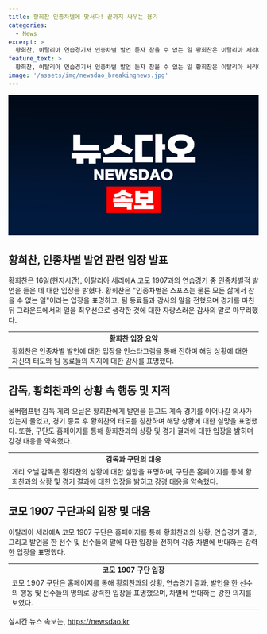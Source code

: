 ```yaml
---
title: 황희찬 인종차별에 맞서다! 끝까지 싸우는 용기
categories:
  - News
excerpt: >
  황희찬, 이탈리아 연습경기서 인종차별 발언 듣자 참을 수 없는 일 황희찬은 이탈리아 세리에A 코모 1907과의 연습경기에서 인종차별적 발언을 들은 후 인종차별은 스포츠는 물론 모든 삶에서 참을 수 없는 일이라고 밝혔다. 이에 팀 동료들의 지지를 받고 경기를 소화한 황희찬에 대한 감독과 구단의 지지도 이어졌다. 그러나 코모 구단은 황희찬을 차니로 불렀다는 주장을 제기하며 상황을 반박했다. 울버햄프턴 구단은 UEFA에 제소할 예정이라고 밝혔다.
feature_text: >
  황희찬, 이탈리아 연습경기서 인종차별 발언 듣자 참을 수 없는 일 황희찬은 이탈리아 세리에A 코모 1907과의 연습경기에서 인종차별적 발언을 들은 후 인종차별은 스포츠는 물론 모든 삶에서 참을 수 없는 일이라고 밝혔다. 이에 팀 동료들의 지지를 받고 경기를 소화한 황희찬에 대한 감독과 구단의 지지도 이어졌다. 그러나 코모 구단은 황희찬을 차니로 불렀다는 주장을 제기하며 상황을 반박했다. 울버햄프턴 구단은 UEFA에 제소할 예정이라고 밝혔다.
image: '/assets/img/newsdao_breakingnews.jpg'
---
```


<p><img src="/assets/img/newsdao_breakingnews.jpg" alt="implanttips 속보" /></p>

<h2 data-ke-size="size26">황희찬, 인종차별 발언 관련 입장 발표</h2>

<p data-ke-size="size16">황희찬은 16일(현지시간), 이탈리아 세리에A 코모 1907과의 연습경기 중 인종차별적 발언을 들은 데 대한 입장을 밝혔다. 황희찬은 "인종차별은 스포츠는 물론 모든 삶에서 참을 수 없는 일"이라는 입장을 표명하고, 팀 동료들과 감사의 말을 전했으며 경기를 마친 뒤 그라운드에서의 일을 최우선으로 생각한 것에 대한 자랑스러운 감사의 말로 마무리했다.</p>

<table>
  <tr>
    <td style="text-align: center; height: 17px;"><b>황희찬 입장 요약</b></td>
  </tr>
  <tr>
    <td>황희찬은 인종차별 발언에 대한 입장을 인스타그램을 통해 전하며 해당 상황에 대한 자신의 태도와 팀 동료들의 지지에 대한 감사를 표명했다.</td>
  </tr>
</table>

<h2 data-ke-size="size26">감독, 황희찬과의 상황 속 행동 및 지적</h2>

<p data-ke-size="size16">울버햄프턴 감독 게리 오닐은 황희찬에게 발언을 듣고도 계속 경기를 이어나갈 의사가 있는지 물었고, 경기 종료 후 황희찬의 태도를 칭찬하며 해당 상황에 대한 실망을 표명했다. 또한, 구단도 홈페이지를 통해 황희찬과의 상황 및 경기 결과에 대한 입장을 밝히며 강경 대응을 약속했다.</p>

<table>
  <tr>
    <td style="text-align: center; height: 17px;"><b>감독과 구단의 대응</b></td>
  </tr>
  <tr>
    <td>게리 오닐 감독은 황희찬의 상황에 대한 실망을 표명하며, 구단은 홈페이지를 통해 황희찬과의 상황 및 경기 결과에 대한 입장을 밝히고 강경 대응을 약속했다.</td>
  </tr>
</table>

<h2 data-ke-size="size26">코모 1907 구단과의 입장 및 대응</h2>

<p data-ke-size="size16">이탈리아 세리에A 코모 1907 구단은 홈페이지를 통해 황희찬과의 상황, 연습경기 결과, 그리고 발언을 한 선수 및 선수들의 말에 대한 입장을 전하며 각종 차별에 반대하는 강력한 입장을 표명했다.</p>

<table>
  <tr>
    <td style="text-align: center; height: 17px;"><b>코모 1907 구단 입장</b></td>
  </tr>
  <tr>
    <td>코모 1907 구단은 홈페이지를 통해 황희찬과의 상황, 연습경기 결과, 발언을 한 선수의 행동 및 선수들의 명의로 강력한 입장을 표명했으며, 차별에 반대하는 강한 의지를 보였다.</td>
  </tr>
</table>
실시간 뉴스 속보는, <a href="https://newsdao.kr" rel="dofollow">https://newsdao.kr</a>


